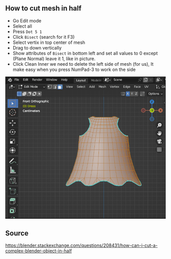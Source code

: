 ## How to cut mesh in half

* Go Edit mode
* Select all
* Press `Dot 5 1`
* Click `Bisect` (search for it F3)
* Select vertix in top center of mesh
* Drag to down vertically
* Show attributes of `Bisect` in bottom left and set all values to 0 except (Plane Normal) leave it 1, like in picture.
* Click Clean Inner we need to delete the left side of mesh (for us), It make easy when you press NumPad-3 to work on the side

![Cut Bisect Dress](images/Cut_Bisect_Dress.gif)

## Source

https://blender.stackexchange.com/questions/208431/how-can-i-cut-a-complex-blender-object-in-half
